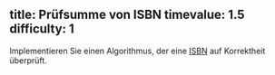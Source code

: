 title: Prüfsumme von ISBN
timevalue: 1.5
difficulty: 1
---
Implementieren Sie einen Algorithmus, der eine [ISBN](https://de.wikipedia.org/wiki/Internationale_Standardbuchnummer) 
auf Korrektheit überprüft.
